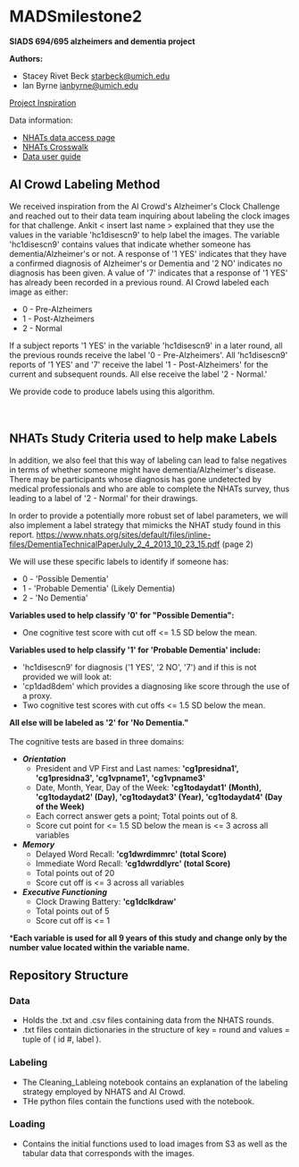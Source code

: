 # MADSmilestone2
**SIADS 694/695 alzheimers and dementia project**

**Authors:**
- Stacey Rivet Beck starbeck@umich.edu
- Ian Byrne ianbyrne@umich.edu

[Project Inspiration](https://www.aicrowd.com/challenges/addi-alzheimers-detection-challenge)

Data information:
- [NHATs data access page](https://nhats.org/researcher/data-access)
- [NHATs Crosswalk](https://www.nhats.org/sites/default/files/2021-07/NHATS_R10_Final_Crosswalk_between_Instruments_and_Codebook.pdf)
- [Data user guide](https://www.nhats.org/sites/default/files/2021-07/NHATS_User_Guide_R10_Final_Release.pdf)

## **AI Crowd Labeling Method**

We received inspiration from the AI Crowd's Alzheimer's Clock Challenge and reached out to their data team inquiring about labeling the clock images for that challenge. Ankit < insert last name > explained that they use the values in the variable 'hc1disescn9' to help label the images. The variable 'hc1disescn9' contains values that indicate whether someone has dementia/Alzheimer's or not. A response of '1 YES' indicates that they have a confirmed diagnosis of Alzheimer's or Dementia and '2 NO' indicates no diagnosis has been given. A value of '7' indicates that a response of '1 YES' has already been recorded in a previous round. AI Crowd labeled each image as either:
  - 0 - Pre-Alzheimers
  - 1 - Post-Alzheimers 
  - 2 - Normal

If a subject reports '1 YES' in the variable 'hc1disescn9' in a later round, all the previous rounds receive the label '0 - Pre-Alzheimers'. All 'hc1disescn9' reports of '1 YES' and '7' receive the label '1 - Post-Alzheimers' for the current and subsequent rounds.  All else receive the label '2 - Normal.' 

We provide code to produce labels using this algorithm.  
<br><br/>
## **NHATs Study Criteria used to help make Labels**

In addition, we also feel that this way of labeling can lead to false negatives in terms of whether someone might have dementia/Alzheimer's disease. There may be participants whose diagnosis has gone undetected by medical professionals and who are able to complete the NHATs survey, thus leading to a label of '2 - Normal' for their drawings. 

In order to provide a potentially more robust set of label parameters, we will also implement a label strategy that mimicks the NHAT study found in this report. https://www.nhats.org/sites/default/files/inline-files/DementiaTechnicalPaperJuly_2_4_2013_10_23_15.pdf (page 2)


We will use these specific labels to identify if someone has:
- 0 - 'Possible Dementia'
- 1 - 'Probable Dementia' (Likely Dementia)
- 2 - 'No Dementia' 

**Variables used to help classify '0' for "Possible Dementia":**
- One cognitive test score with cut off <= 1.5 SD below the mean. 

**Variables used to help classify '1' for 'Probable Dementia' include:**
-  'hc1disescn9' for diagnosis ('1 YES', '2 NO', '7') and if this is not provided we will look at:
  - 'cp1dad8dem' which provides a diagnosing like score through the use of a proxy. 
- Two cognitive test scores with cut offs <= 1.5 SD below the mean. 

**All else will be labeled as '2' for 'No Dementia."**
<br><br/>
The cognitive tests are based in three domains:
- ***Orientation*** 
    - President and VP First and Last names: **'cg1presidna1', 'cg1presidna3', 'cg1vpname1', 'cg1vpname3'**
    - Date, Month, Year, Day of the Week: **'cg1todaydat1' (Month), 'cg1todaydat2' (Day), 'cg1todaydat3' (Year), 'cg1todaydat4' (Day of the Week)**
    - Each correct answer gets a point; Total points out of 8.
    - Score cut point for <= 1.5 SD below the mean is <= 3 across all variables
- ***Memory*** 
    - Delayed Word Recall: **'cg1dwrdimmrc' (total Score)**
    - Immediate Word Recall: **'cg1dwrddlyrc' (total Score)** 
    - Total points out of 20
    - Score cut off is <= 3 across all variables
- ***Executive Functioning*** 
    - Clock Drawing Battery: **'cg1dclkdraw'**
    - Total points out of 5
    - Score cut off is <= 1 

***Each variable is used for all 9 years of this study and change only by the number value located within the variable name.**

## Repository Structure

### Data
- Holds the .txt and .csv files containing data from the NHATS rounds. 
- .txt files contain dictionaries in the structure of key = round and values = tuple of ( id #, label ).
### Labeling
- The Cleaning_Lableing notebook contains an explanation of the labeling strategy employed by NHATS and AI Crowd.
- THe python files contain the functions used with the notebook.
### Loading
- Contains the initial functions used to load images from S3 as well as the tabular data that corresponds with the images.
